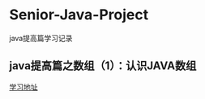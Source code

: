 # Senior-Java-Project
java提高篇学习记录

## java提高篇之数组（1）：认识JAVA数组

[学习地址](http://www.importnew.com/20666.html)
